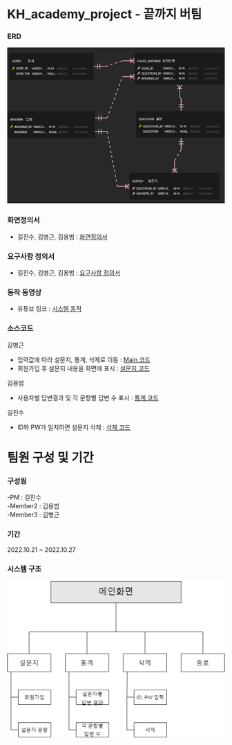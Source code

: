# KH_academy_project - 끝까지 버팀

### ERD  
![ERD](./refers/KH_Project_erd/KH_Project.png)
### 화면정의서
- 길진수, 김병근, 김용범 : [화면정의서](./refers/%ED%99%94%EB%A9%B4%EC%A0%95%EC%9D%98%EC%84%9C_%EB%81%9D%EA%B9%8C%EC%A7%80%EB%B2%84%ED%8C%80.pdf)
### 요구사항 정의서
- 길진수, 김병근, 김용범 : [요구사항 정의서](./refers/%EC%9A%94%EA%B5%AC%EC%82%AC%ED%95%AD%EC%A0%95%EC%9D%98%EC%84%9C_%EB%81%9D%EA%B9%8C%EC%A7%80%EB%B2%84%ED%8C%80.xlsx%20-%201%EC%B0%A8%20%EC%A0%95%EC%9D%98%EC%84%9C.pdf)

### 동작 동영상
- 유튜브 링크 : [시스템 동작](https://www.youtube.com/watch?v=tiRaKqe4OKw)

### 소스코드
김병근   
- 입력값에 따라 설문지, 통계, 삭제로 이동 : [Main 코드](./src/CarMain.java)  
- 회원가입 후 설문지 내용을 화면에 표시 : [설문지 코드](./src/CarSurvey.java)

김용범  
- 사용자별 답변결과 및 각 문항별 답변 수 표시 : [통계 코드](./src/CarStats.java)

길진수  
- ID와 PW가 일치하면 설문지 삭제 : [삭제 코드](./src/CarDelete.java)




# 팀원 구성 및 기간
### 구성원
-PM : 길진수  
-Member2 : 김용범  
-Member3 : 김병근

### 기간
2022.10.21 ~ 2022.10.27

### 시스템 구조
![구조](./refers/%EC%8B%9C%EC%8A%A4%ED%85%9C%20%EC%A1%B0%EC%A7%812.png)
